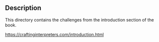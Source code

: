 ## Description
This directory contains the challenges from the introduction section of the book.

https://craftinginterpreters.com/introduction.html